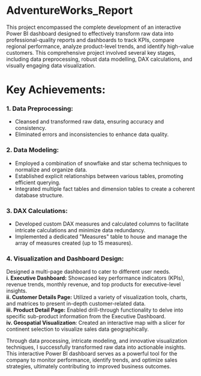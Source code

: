 # AdventureWorks_Report
This project encompassed the complete development of an interactive Power BI dashboard designed to effectively transform raw data into professional-quality reports and dashboards to track KPIs, compare regional performance, analyze product-level trends, and identify high-value customers.
This comprehensive project involved several key stages, including data preprocessing, robust data modelling, DAX calculations, and visually engaging data visualization.

# Key Achievements:
### 1. Data Preprocessing:
   - Cleansed and transformed raw data, ensuring accuracy and consistency.
   - Eliminated errors and inconsistencies to enhance data quality.

### 2. Data Modeling:
   - Employed a combination of snowflake and star schema techniques to normalize and organize data.
   - Established explicit relationships between various tables, promoting efficient querying.
   - Integrated multiple fact tables and dimension tables to create a coherent database structure.

### 3. DAX Calculations:
   - Developed custom DAX measures and calculated columns to facilitate intricate calculations and minimize data redundancy.
   - Implemented a dedicated "Measures" table to house and manage the array of measures created (up to 15 measures).
   
### 4. Visualization and Dashboard Design:
   Designed a multi-page dashboard to cater to different user needs.<br>
**i. Executive Dashboard:** Showcased key performance indicators (KPIs), revenue trends, monthly revenue, and top products for executive-level insights.<br>
**ii. Customer Details Page:** Utilized a variety of visualization tools, charts, and matrices to present in-depth customer-related data.<br>
**iii. Product Detail Page:** Enabled drill-through functionality to delve into specific sub-product information from the Executive Dashboard.<br>
**iv. Geospatial Visualization**: Created an interactive map with a slicer for continent selection to visualize sales data geographically.<br>

Through data processing, intricate modeling, and innovative visualization techniques, I successfully transformed raw data into actionable insights. This interactive Power BI dashboard serves as a powerful tool for the company to monitor performance, identify trends, and optimize sales strategies, ultimately contributing to improved business outcomes.



